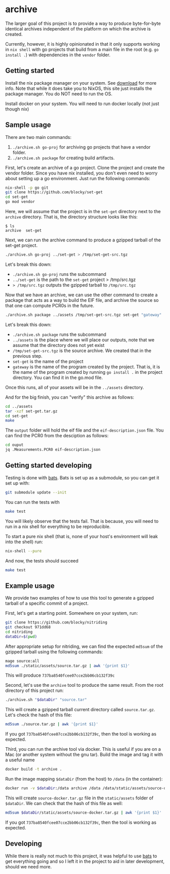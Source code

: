# archive

The larger goal of this project is to provide a way to produce byte-for-byte
identical archives independent of the platform on which the archive is created.

Currently, however, it is highly opinionated in that it only supports working
in `nix shell` with go projects that build from a main file in the root (e.g.
`go install .`) with dependencies in the `vendor` folder.

## Getting started

Install the nix package manager on your system. See
[download](https://nixos.org/download/) for more info.  Note that while it does
take you to NixOS, this site just installs the package manager. You do NOT need
to run the OS.

Install docker on your system.  You will need to run docker locally (not just
though nix)

## Sample usage

There are two main commands:
1. `./archive.sh go-proj` for archiving go projects that have a vendor folder.
2. `./archive.sh package` for creating build artifacts.

First, let's create an archive of a go project.  Clone the project and create
the vendor folder.  Since you have nix installed, you don't even need to worry
about setting up a go environment.  Just run the following commands:

```bash
nix-shell -p go git
git clone https://github.com/blocky/set-get
cd set-get
go mod vendor
```

Here, we will assume that the project is in the `set-get` directory next to the
`archive` directory. That is, the directory structure looks like this:

```
$ ls
archive  set-get
```

Next, we can run the archive command to produce a gzipped tarball of the
set-get project.

```bash
./archive.sh go-proj ../set-get > /tmp/set-get-src.tgz
```

Let's break this down:

* `./archive.sh go-proj` runs the subcommand
* `../set-get` is the path to the `set-get` project > /tmp/src.tgz
* `> /tmp/src.tgz` outputs the gzipped tarball to `/tmp/src.tgz`

Now that we have an archive, we can use the other command to create a package
that acts as a way to build the EIF file, and archive the source so that one
can compute PCR0s in the future.

```bash
./archive.sh package ../assets /tmp/set-get-src.tgz set-get "gateway"
```

Let's break this down:
* `./archive.sh package` runs the subcommand
* `../assets` is the place where we will place our outputs, note that we assume
  that the directory does not yet exist
* `/tmp/set-get-src.tgz` is the source archive.  We created that in the
  previous step.
* `set-get` is the name of the project
* `gateway` is the name of the program created by the project.  That is, it is
  the name of the program created by running `go install .` in the project
  directory.  You can find it in the go.mod file.

Once this runs, all of your assets will be in the `../assets` directory.

And for the big finish, you can "verify" this archive as follows:

```bash
cd ../assets
tar -xzf set-get.tar.gz
cd set-get
make
```
The `output` folder will hold the eif file and the `eif-description.json` file.
You can find the PCR0 from the desciption as follows:

```bash
cd ouput
jq .Measurements.PCR0 eif-description.json
```

## Getting started developing

Testing is done with [bats](https://bats-core.readthedocs.io).  Bats is set up
as a submodule, so you can get it set up with:

```bash
git submodule update --init
```

You can run the tests with

```bash
make test
```

You will likely observe that the tests fail.  That is because, you will
need to run in a nix shell for everything to be reproducible.

To start a pure nix shell (that is, none of your host's environment will leak
into the shell) run:

```bash
nix-shell --pure
```

And now, the tests should succeed

```bash
make test
```

## Example usage

We provide two examples of how to use this tool to generate a gzipped
tarball of a specific commit of a project.

First, let's get a starting point. Somewhere on your system, run:

```bash
git clone https://github.com/blocky/nitriding
git checkout 971dd68
cd nitriding
dataDir=$(pwd)
```

After appropriate setup for nitriding, we can find the expected `md5sum` of the
gzipped tarball using the following commands:

```bash
mage source:all
md5sum ./static/assets/source.tar.gz | awk '{print $1}'
```

This will produce `737ba8540fcee07cce2bb06cb132f39c`

Second, let's use the `archive` tool to produce the same result.  From the root
directory of this project run:

```bash
./archive.sh "$dataDir" "source.tar"
```

This will create a gzipped tarball current directory called `source.tar.gz`.
Let's check the hash of this file:

```bash
md5sum ./source.tar.gz | awk '{print $1}'
```

If you got `737ba8540fcee07cce2bb06cb132f39c`, then the tool is working as
expected.

Third, you can run the archive tool via docker. This is useful if you are on a
Mac (or another system without the gnu tar).  Build the image and
tag it with a useful name

```bash
docker build -t archive .
```

Run the image mapping `$dataDir` (from the host) to `/data` (in the container):

```bash
docker run -v $dataDir:/data archive /data /data/static/assets/source-docker.tar
```

This will create `source-docker.tar.gz` file in the `static/assets` folder of
`$dataDir`. We can check that the hash of this file as well:

```bash
md5sum $dataDir/static/assets/source-docker.tar.gz | awk '{print $1}'
```
If you got `737ba8540fcee07cce2bb06cb132f39c`, then the tool is working as
expected.

## Developing

While there is really not much to this project, it was helpful to use
[bats](https://bats-core.readthedocs.io) to get everything going and so I left
it in the project to aid in later development, should we need more.
